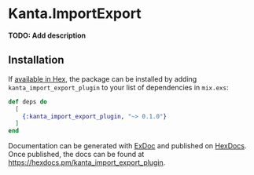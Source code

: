 # Kanta.ImportExport

**TODO: Add description**

## Installation

If [available in Hex](https://hex.pm/docs/publish), the package can be installed
by adding `kanta_import_export_plugin` to your list of dependencies in `mix.exs`:

```elixir
def deps do
  [
    {:kanta_import_export_plugin, "~> 0.1.0"}
  ]
end
```

Documentation can be generated with [ExDoc](https://github.com/elixir-lang/ex_doc)
and published on [HexDocs](https://hexdocs.pm). Once published, the docs can
be found at <https://hexdocs.pm/kanta_import_export_plugin>.

